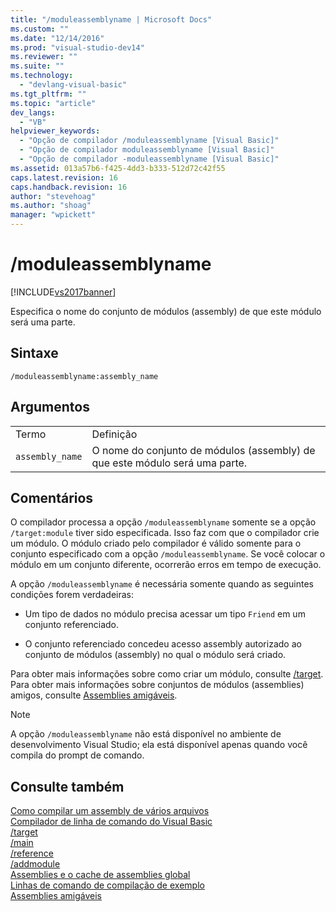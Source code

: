 ```yaml
---
title: "/moduleassemblyname | Microsoft Docs"
ms.custom: ""
ms.date: "12/14/2016"
ms.prod: "visual-studio-dev14"
ms.reviewer: ""
ms.suite: ""
ms.technology: 
  - "devlang-visual-basic"
ms.tgt_pltfrm: ""
ms.topic: "article"
dev_langs: 
  - "VB"
helpviewer_keywords: 
  - "Opção de compilador /moduleassemblyname [Visual Basic]"
  - "Opção de compilador moduleassemblyname [Visual Basic]"
  - "Opção de compilador -moduleassemblyname [Visual Basic]"
ms.assetid: 013a57b6-f425-4dd3-b333-512d72c42f55
caps.latest.revision: 16
caps.handback.revision: 16
author: "stevehoag"
ms.author: "shoag"
manager: "wpickett"
---
```

# /moduleassemblyname
[!INCLUDE[vs2017banner](../../../csharp/includes/vs2017banner.md)]

Especifica o nome do conjunto de módulos \(assembly\) de que este módulo será uma parte.  
  
## Sintaxe  
  
```  
/moduleassemblyname:assembly_name  
```  
  
## Argumentos  
  
|||  
|-|-|  
|Termo|Definição|  
|`assembly_name`|O nome do conjunto de módulos \(assembly\) de que este módulo será uma parte.|  
  
## Comentários  
 O compilador processa a opção `/moduleassemblyname` somente se a opção `/target:module` tiver sido especificada.  Isso faz com que o compilador crie um módulo.  O módulo criado pelo compilador é válido somente para o conjunto especificado com a opção `/moduleassemblyname`.  Se você colocar o módulo em um conjunto diferente, ocorrerão erros em tempo de execução.  
  
 A opção `/moduleassemblyname` é necessária somente quando as seguintes condições forem verdadeiras:  
  
-   Um tipo de dados no módulo precisa acessar um tipo `Friend` em um conjunto referenciado.  
  
-   O conjunto referenciado concedeu acesso assembly autorizado ao conjunto de módulos \(assembly\) no qual o módulo será criado.  
  
 Para obter mais informações sobre como criar um módulo, consulte [\/target](../../../visual-basic/reference/command-line-compiler/target.md).  Para obter mais informações sobre conjuntos de módulos \(assemblies\) amigos, consulte [Assemblies amigáveis](../Topic/Friend%20Assemblies%20\(C%23%20and%20Visual%20Basic\).md).  
  
> [!NOTE]
>  A opção `/moduleassemblyname` não está disponível no ambiente de desenvolvimento Visual Studio; ela está disponível apenas quando você compila do prompt de comando.  
  
## Consulte também  
 [Como compilar um assembly de vários arquivos](../Topic/How%20to:%20Build%20a%20Multifile%20Assembly.md)   
 [Compilador de linha de comando do Visual Basic](../../../visual-basic/reference/command-line-compiler/index.md)   
 [\/target](../../../visual-basic/reference/command-line-compiler/target.md)   
 [\/main](../../../visual-basic/reference/command-line-compiler/main.md)   
 [\/reference](../../../visual-basic/reference/command-line-compiler/reference.md)   
 [\/addmodule](../../../visual-basic/reference/command-line-compiler/addmodule.md)   
 [Assemblies e o cache de assemblies global](../Topic/Assemblies%20and%20the%20Global%20Assembly%20Cache%20\(C%23%20and%20Visual%20Basic\).md)   
 [Linhas de comando de compilação de exemplo](../../../visual-basic/reference/command-line-compiler/sample-compilation-command-lines.md)   
 [Assemblies amigáveis](../Topic/Friend%20Assemblies%20\(C%23%20and%20Visual%20Basic\).md)